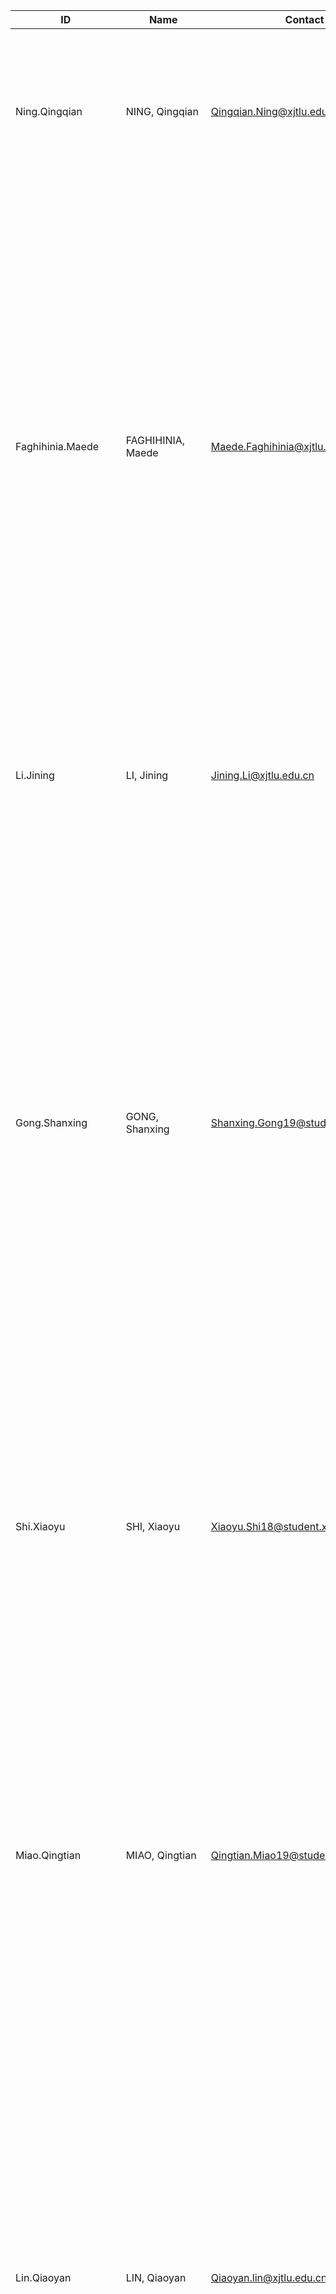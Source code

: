 | ID                   | Name                  | Contact                              | Entry | Exit | Position    | Update               | Supervisor                | Intro | Name_zh  | Update_zh | Intro_zh |
| -------------------- | --------------------- | ------------------------------------ | ----- | ---- | ----------- | -------------------- | ------------------------- | ------------------------- | -------- | -------- | -------- |
| Ning.Qingqian        | NING, Qingqian        | Qingqian.Ning@xjtlu.edu.cn           | 2017  | /    | PhD student | /                    | STAFF.Li.Bailiang         | Qingqian’s current PhD project is to study the impact of fence configuration on fence-dune interaction. Qingqian has an MSc in Water and Environmental Engineering and a BEng in Hydraulics. | 宁清钱   | /   | 博士候选人宁清钱博士阶段的研究方向是栅栏结构形状分布对于栅栏-沙丘系统的影响。宁清钱硕士专业为水文环境工程，本科专业为水利水电工程。 |
| Faghihinia.Maede     | FAGHIHINIA, Maede     | Maede.Faghihinia@xjtlu.edu.cn        | 2017  | 2020 | PhD student | /                    | STAFF.Zou.Yi              | Maede received her MSc degree in Natural Resources Engineering from Shiraz University, Iran. Her current project aims to understand the response of arbuscular mycorrhizal fungal communities under different land management regimes, the impact on soil carbon fluxes, and the resulting net carbon sequestration or loss. This will be assessed in a longterm field experiment (>10 yrs) by ^13^C-CO~2~ pulse chase labelling experiment. Furthermore, laboratory experiments will be performed on monoliths taken from the site to quantify how the different systems respond to drought imposition. | 梅德     | /     | Maede拥有伊朗Shiraz大学自然资源工程硕士学位。她当前的项目主要是探索不同土地管理制度下的丛枝菌根真菌群落的响应，对土壤碳通量的影响以及由此产生的净碳固存或损失。这将通过13C-CO2脉冲追逐标记实验在长期的田间实验（> 10年）中进行评估。此外，将对取自该地点的土壤进行实验室实验，以量化不同系统如何应对干旱问题。 |
| Li.Jining            | LI, Jining            | Jining.Li@xjtlu.edu.cn               | 2019  | /    | PhD student | /                    | STAFF.                    | Her current research focuses on mental health among elderly in China. | 李季宁   | /   | 李季宁获英国埃塞克斯大学社会心理学与社会学学士学位，英国埃克塞特大学心理学研究方法硕士学位。她目前的研究方向是中国老年人的心理健康。 |
| Gong.Shanxing        | GONG, Shanxing        | Shanxing.Gong19@student.xjtlu.edu.cn | 2019  | /    | PhD student | /                    | STAFF.Zou.Yi              | I got my bachelor degree on Huazhong Agricultural University, in Wuhan, China. My undergraduate major is plant protection, which is about integrated pest management (IPM). My final project of my bachelor degree is about physical pest control. I got my master degree on State University of New York at Stony Brook (i.e. Stony Brook University, SBU). My major is Ecology and Evolution. My capstone of my master degree is a meta-analysis about wetland restoration.</br></br>My main research project of my PhD program is “The impact of changing landscapes on arthropod diversity and biological pest control in agro-ecosystem”. | 龚善星   | /   | 龚善星在中国武汉华中农业大学取得学士学位，专业为植物保护，学习内容主要关于害虫综合治理（IPM）。他的本科毕业课题主要关于害虫的物理防治。\n\他在纽约州立大学石溪分校（石溪大学，SBU）取得硕士学位，专业为生态与进化。我的硕士毕业课题为关于湿地生态修复的meta分析。</br></br>他博士现阶段的研究课题为“景观变化对农田节肢动物多样性以及生物防治的影响”。 |
| Shi.Xiaoyu           | SHI, Xiaoyu           | Xiaoyu.Shi18@student.xjtlu.edu.cn    | 2019  | /    | PhD student | /                    | STAFF.Zou.Yi              | Xiaoyu Shi received his undergraduate degree in Environmental Science from Xi’an Jiaotong-Liverpool University and his Master degree in Geography from University College London (UK).</br></br>His current research focuses on both pollinator conservation and stressors on wild pollinator in China. | 石晓宇   | /   | 石晓宇在西交利物浦大学环境科学系取得了他的本科学位。他之后在伦敦大学学院地理系取得了硕士学位。</br></br>他目前的研究对象是中国传粉昆虫所受到的威胁以及相应的传粉昆虫保护。 |
| Miao.Qingtian        | MIAO, Qingtian        | Qingtian.Miao19@student.xjtlu.edu.cn | 2019  | /    | PhD student | /                    | STAFF.                    | Qingtian received the MSc Global China Studies from The Hong Kong University of Science and Technology and BSc International Hospitality Management from Ecole hôtelière de Lausanne in Switzerland.</br></br>Her current study is “The international Accomplishment of Credibility in Chinese Health Care Settings”. The research aims to study patient credibility as a reporter of symptoms at the Emergency Departments and its practical consequences. | 缪擎天   | /   | 缪擎天从香港科技大学获得了环球中国研究硕士学位，本科就读于并瑞士的洛桑酒店管理学校国际酒店管理专业。</br></br>她目前的研究是在中国医疗互动中相互信任的共同形成。这项研究旨在研究病人在急诊科就诊时的可信度及其实际运用。 |
| Lin.Qiaoyan          | LIN, Qiaoyan          | Qiaoyan.lin@xjtlu.edu.cn             | 2019  | /    | PhD student | /                    | STAFF.                    | Qiaoyan Lin received her undergraduate in Ecology from Anhui Agriculture University and her master degree in Global Change Ecology from Northwest Institute of Plateau Biology, Chinese Academy of Sciences.</br></br>Her current research topic is to study the integrated ecological restoration strategy to restore degraded aquatic ecosystems, and investigate the recovery of benthic community (microbial and macroinvertebrate community) and ecosystem functioning to aquatic ecosystem restoration. | 林巧燕   | /   | 2011年7月，林巧燕于中国科学院西北高原生物研究所获全球变化生态学专业硕士学位。目前，她主要研究综合的河流生态修复策略，探究生态修复过程中水生动物·微生物以及生态系统功能的变化。 |
| Meldau.Lukas.Florian | MELDAU, Lukas Florian | L.Meldau19@student.xjtlu.edu.cn      | 2019  | /    | PhD student | /                    | STAFF.Li.Bailiang         | Lukas received his MSc degree in “Geography: Resource Analysis and Resource Management“ and his BSc degree in Geography from the Georg-August-University Göttingen, Germany.</br></br>His research aims to study the effects of atmospheric stability on aeolian transport. The objective is to investigate the effects of thermal and sedimentological stratification on wind fields and Aeolian transport using wind tunnel simulations and to strengthen the understanding of the two phase flow theory. | 卢卡斯   | /   | Lukas 拥有德国格奥尔格-奥古斯特-大学哥廷根分校的“地理：资源分析和资源管理”理学硕士学位和地理学学士学位。</br></br>他的研究旨在研究大气稳定性对奥多利亚运输的影响。目的是利用风洞模拟，研究热和沉积分层对风场和艾奥利亚运输的影响，并加强对两相流理论的理解。 |
| Anjumunnisa          | ANJUMUNNISA           | Anjumunnisa.M@xjtlu.edu.cn           | 2019  | /    | PhD student | /                    | STAFF.                    | Anjum received her undergraduate degree in Bachelor of Medicine & Bachelor of Surgery, and her masters degree in Pediatric Medicine. After training at the First affiliated Hospital and the Children’s Hospital of Soochow University, she is now pursuing a PhD in Public Health from UoL at XJTLU’s Dept. of Health and Environmental Sciences.</br></br>Her current research involves a clinical trial set at the hematology ward of the Children’s Hospital in Suzhou, focusing on the well-being of children and families effected by childhood cancer. | 安筠     | /     | Anjum 获得了医学学士学位和儿科医学硕士学位。她曾在苏州大学附属第一医院和苏州儿童医院接受培训，现正在西交利物浦大学公共卫生系攻读公共卫生学博士学位。</br></br>她目前的研究涉及苏州儿童医院血液科的一项临床试验，主要关注儿童癌症对儿童和家庭的影响。 |
| Denton.Alex          | DENTON, Alex          | A.Denton19@student.xjtlu.edu.cn      | 2019  | /    | PhD student | /                    | STAFF.Knops.Johannes      | Alex received his bachelors in zoology from Swansea University, before obtaining an MSc in Conservation and Biodiversity from the University of Exeter. Prior to embarking on a PhD programme of study at XJTLU, he lectured in the United Kingdom, and worked for a number of organisations across South Africa conducting ecological research and educational outreach.</br></br>His current project focuses on invertebrate community ecology, investigating interactions between grassland caterpillars (Gynaephora) and the grazers of the Qinghai-Tibetan Plateau. | 阿力克斯  |  / | Alex 在获得埃克塞特大学自然保护与生物多样性硕士学位之前，获得了斯旺西大学的动物学学士学位。在XJTLU开始攻读博士学位课程之前，他曾在英国讲学，并为南非多个组织开展生态研究和教育推广工作。</br></br>他目前的项目侧重于无脊椎动物群落生态学，研究草原毛毛虫（Gynaephora）与青藏高原放牧者之间的相互作用。 |
| Sun.Bokun            | SUN, Bokun            | Bokun.Sun19@student.xjtlu.edu.cn     | 2019  | /    | PhD student | /                    | STAFF.Li.Bailiang         | Bokun received his undergraduate degree in Electrical Engineering from both XJTLU and University of Liverpool and his Master degree in Environmental and Energy Engineering from University of Sheffield.</br></br>His current research focuses on effect of urban shrubs on PM2.5 dry deposition under different meteorological conditions. | 孙博坤   | /   | 孙博坤本科毕业于西交利物浦大学（XJTLU）和利物浦大学的电气工程专业，硕士毕业于谢菲尔德大学环境与能源工程专业。</br></br>他目前的研究题目是在不同气象条件下城市灌木对PM2.5干沉降的影响。 |
| Zhang.Sha            | ZHANG, Sha            | Sha.Zhang19@student.xjtlu.edu.cn     | 2019  | /    | PhD student | /                    | STAFF.Chen.Zheng          | Sha received his first MSc in the area of Environmental Science from Institute of Soil Science, Chinese Academy of Sciences, and the second MSc in the area of Plant Sciences from University of Delaware, the United States, and BS in Environmental Engineering from Henan University of Technology. </br></br> Sha focus on the biogeochemistry of toxic elements such as arsenic and cadmium under changing environment. To broaden understanding of elemental behaviors and drives in different scales multiple techniques and methods are used to estimate the impacts of environmental disturbances. | 张厦     | /     | 张厦获得了中国科学院土壤科学研究所环境科学领域的第一个硕士学位，并获得了美国特拉华大学的植物科学领域的第二个硕士学位。本科毕业于河南工业大学环境工程系。</br></br>厦致力于在不断变化的环境中研究砷和镉等有毒元素的生物地球化学。 为了拓宽对元素行为和不同尺度驱动力的理解，多种技术和方法被用来估算环境干扰的影响。 |
| Li.Dan               | LI, Dan               | /                                    | 2019  | /    | PhD student | /                    | STAFF.Knops.Johannes      | I obtained a BSc in Geographic Information System (GIS) from Suzhou University of Science and Technology, China, and a MSc in Urban Planning from Xi’an Jiaotong-Liverpool University, China. It opened up and horizon and sharpened my skills especially in areas like data structures and computational techniques to capture, represent, process, and analyze geographic information, and cultivated my ability to think rationally about the comprehensive integration of society, economy and ecology from a diversified perspective. </br></br> After graduating, I continued to stay at the XJTLU university research center, Urban and Environmental Research Center. Through one year of work experience to study the sustainable development and environmental issues of the city, using my academic background to explore the relationship and balance between environmental ecology and social development, I have better understood the progress and difficulties of social development. </br></br> Now my PhD project is “Trade-offs and synergies between biodiversity conservation and human ecosystem services”. The research aims to spatially quantifying variations in geophysical features, biodiversity, current land use, and current services provided to humans. | 李丹     | /     | 我本科毕业于苏州科技大学的地理信息系统专业，硕士毕业于西交利物浦大学的城市规划专业。但这一点都不无关紧要。实际上，它们为我打开了视野，提高了我的技能，尤其是在诸如数据结构和计算技术等领域，以捕获，表示，处理和分析地理信息，并培养了我从多元化的角度对社会、经济、生态全面整合的理性思考能力。 </br></br> 毕业之后，我继续留在了西交利物浦大学的校级研究院，城市与环境研究中心。通过一年的工作经验研究城市的可持续发展与环境问题，利用自己的学术背景去探讨环境生态与社会发展的关系与平衡，更加理解了社会发展的前进道路与困难。 </br></br> 现在我的博士研究课题为“生物多样性保护和人类生态系统服务之间的权衡和协同作用”。该研究旨在对区域地理特征、生物多样性、当前土地利用和当前为人类提供的服务的变化进行空间量化，致力于造福于人类。 |
| Zeng.Yu              | ZENG, Yu              | /                                    | 2019  | /    | PhD student | /                    | STAFF.Pagani-Nunez.Emilio | I obtained my BSc in Wildlife and Natural Reserve Management and MSc in Zoology from the Northeast Forestry University of Harbin (Heilongjiang, China). I mainly investigated bird behavior and morphology with a particular emphasis on bird songs. I conducted a playback experiment using local and migrant male songs of Marsh Grassbirds to analyze the response intensity of their migratory populations. I also conducted research on sex identification of Light-vented Bulbul and Collared Finchbill using morphology and DNA test. </br></br> My PhD project is “Urbanization and community structure: The impact of habitat transformation on competition and predation in avian assemblages”. This research aims to study how habitat transformation affects interactions and competition between different bird species and predation rates from birds to insects. | 曾煜     | /     | 我在位于中国黑龙江省哈尔滨市的东北林业大学获得了我的本科（野生动物峪自然保护区管理专业）和硕士学历（动物学专业），主要研究方向为鸟类行为与形态，着重于鸟类鸣声的研究。我用留居与迁徙种群斑背大尾莺的鸣唱作为引物，来研究该鸟种迁徙种群的反应强度。同时也利用形态学和DNA技术对白头鹎和领雀嘴鹎进行性别鉴定。 </br></br> 博士阶段的研究方向是“城市化与群落结构：生境迁移对鸟类种群间的竞争与捕食的影响”，目的是为了研究生境迁移是如何影响不同鸟种之间的竞争与相互作用，以及鸟类对昆虫的捕食率。 |
| Liu.Shuchang         | LIU, Shuchang         | /                                    | 2019  | /    | PhD student | /                    | STAFF.Ma.Zheng.Feei       | I received my Bachelor of Engineering from Wuhan Polytechnic University in China. My major for my bachelor’s degree was in Food Science and Engineering. </br></br> I obtained my Master of Science from University of Nottingham in UK. My concentration for my master’s degree is in Nutritional Sciences. My capstone project for my master’s degree was “Investigate the daily milk tea consumption in China and explore a potential healthier recipe”. </br></br> My main project for my PhD is “Iodine Status of Chinese Pregnant and Lactating Women and Their Infants”. | 刘书畅   | /   | 本科毕业于武汉轻工大学，被授予工学学士学位。专业是食品科学与工程。 </br></br> 硕士毕业于英国诺丁汉大学，被授予理学硕士学位。专业是营养科学。硕士毕业论文标题是“调查中国的日常奶茶摄入量以及探索潜在的健康配方”。 </br></br> 研究项目：博士的主要研究课题是“中国西部哺乳妇女碘状况和母乳碘含量的评估”。 |
| Etienne.Jaime        | ETIENNE, Jaime        | /                                    | 2019  | /    | PhD student | /                    | STAFF.Pan.Stephen         | I received my Bachelor in Science from the University of Texas Pan-American (now UTRGV) in Edinburg, Texas. My major for my bachelor’s degree was in Biological and Biomedical Sciences. I additionally completed two minors in Chemistry and French. </br></br> I obtained my Master of Public Health from the University of North Texas – Health Science Center in Fort Worth, Texas. My concentration for my master’s degree is in Behavioral and Community Health with a specialization in Global Health. My capstone project for my master’s degree was conducting a barriers analysis in condom utilization and developing a Zika Virus Prevention intervention using a Community Based Participatory Research approach and Care Groups methodology. My project was funded through a grant by USAID. </br></br> My main project for my PhD is “Prosocial behavior to improve mental and sexual health outcomes among college students, and mediating cultural factors”. | 杰米     | /     | 我在德州爱丁堡的德克萨斯泛美大学(现在的UTRGV)获得了理学学士学位。我学士学位的专业是生物和生物医学科学。此外，我还修完了化学和法语两个辅修课程。 </br></br> 我获得了我的公共卫生硕士学位北德克萨斯大学-健康科学中心在沃斯堡，得克萨斯州。我的硕士学位专注于行为和社区健康，专业是全球健康。我的硕士学位的最高项目是对安全套使用障碍进行分析，并使用基于社区的参与性研究方法和护理小组方法开发寨卡病毒预防干预措施。我的项目是由美国国际开发署资助的。 </br></br> 我博士的主要项目是“改善大学生心理和性健康状况的亲社会行为，以及调解文化因素”。 |
| Cai.Yujia            | CAI, Yujia            | /                                    | 2019  | /    | PhD student | /                    | STAFF.                    | - Education Background: Yujia got a bachelor degree on Shenzhen University in Shenzhen, China. Her undergraduate major is Environmental Engineering. Her final project of her bachelor degree was about the distribution of persistent organic pollutants (POPs). She got a master degree in Environmental Engineering in Research Center for Eco-Environmental Science, Chinese Academy of Science in Beijing, China. Her master research was about the transformation and fate of soil nitrate using molecular biological techniques. </br></br>- Research Project: Yujia’s research project of the PhD program is “Remediation of Organic Polluted Soil: Double Effects of Microbial Fuel Cells and Water Management”. | 蔡玉佳   | /   | 玉佳在深圳大学获得学士学位。她的本科专业是环境工程。她本科的最后一个项目是关于持久性有机污染物(POPs)的分布。 之后她在中国科学院生态环境科学研究中心环境工程专业硕士学位，她的硕士研究是利用分子生物学技术研究土壤硝酸盐的转化和命运。 现在她博士研究的方向是“有机污染土壤的修复:微生物燃料电池和水管理的双重作用” |
| Chen.Sihao           | CHEN, Sihao           | /                                    | 2019  | /    | PhD student | /                    | STAFF.                    | Sihao Chen is a Ph.D. candidate working at the intersection of urban theory, ecological evolution theory, geography, and science and technology studies. His current research focuses on the impact of urbanization on a significant biological and ecological indicator, the Barn Swallow (Hirundo rustica). Sihao’s doctoral research is supported by the Postgraduate Research Scholarship of XJTLU and the NSFC. </br></br> He holds a Bachelor of Landscape Architecture from Tianjin Chengjian University in Tianjin (’17), and a Masters of Landscape Architecture from SEDRD, University of Guelph, Canada (’20). During academic terms at University of Guelph, Sihao has worked as a Graduate Teaching Assistant and Sessional Lecturer for SEDRD and Ontario Agricultural College. Before starting his Ph.D., he worked for three years (PT&FT) as an urban planner and landscape architect in collaboration with local municipalities, NGOs, and international agencies both in China and Canada. | 陈思好   | /   | 思浩在博士期间的研究方向为城市理论、生态进化理论、地理学和科学技术研究。他目前的研究重点是城市化对一种重要的生物和生态指标——家燕(Hirundo rustica)的影响。思好的本科就读于天津城建大学的风景园林专业，并于2020年获得加拿大圭尔夫大学风景园林硕士学位。在攻读博士学位之前，他从事了三年的城市规划师和景观设计师工作，与中国和加拿大的地方政府、非政府组织和国际机构合作。 |
| Yuan.Zhaofeng        | YUAN, Zhaofeng        | /                                    | 2017  | 2020 | PhD student | 2021: Zhejiang Univ. | STAFF.Chen.Zheng          |   | 袁召锋   |  2021: 浙江大学 |   |

